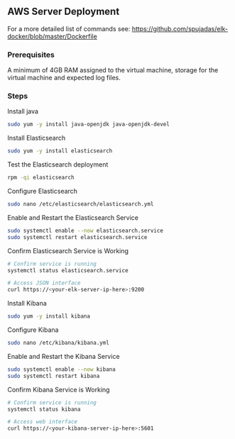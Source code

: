 ## AWS Server Deployment

For a more detailed list of commands see:
https://github.com/spujadas/elk-docker/blob/master/Dockerfile

### Prerequisites

A minimum of 4GB RAM assigned to the virtual machine, storage for the virtual machine and expected log files.

### Steps

Install java

```sh
sudo yum -y install java-openjdk java-openjdk-devel
```

Install Elasticsearch

```sh
sudo yum -y install elasticsearch
```

Test the Elasticsearch deployment

```sh
rpm -qi elasticsearch
```

Configure Elasticsearch

```sh
sudo nano /etc/elasticsearch/elasticsearch.yml
```

Enable and Restart the Elasticsearch Service

```sh
sudo systemctl enable --now elasticsearch.service
sudo systemctl restart elasticsearch.service
```

Confirm Elasticsearch Service is Working

```sh
# Confirm service is running
systemctl status elasticsearch.service

# Access JSON interface
curl https://<your-elk-server-ip-here>:9200
```

Install Kibana

```sh
sudo yum -y install kibana
```

Configure Kibana

```sh
sudo nano /etc/kibana/kibana.yml
```

Enable and Restart the Kibana Service

```sh
sudo systemctl enable --now kibana
sudo systemctl restart kibana
```

Confirm Kibana Service is Working

```sh
# Confirm service is running
systemctl status kibana

# Access web interface
curl https://<your-kibana-server-ip-here>:5601
```
